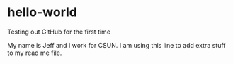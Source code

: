 # hello-world
Testing out GitHub for the first time

My name is Jeff and I work for CSUN. 
I am using this line to add extra stuff to my read me file.
